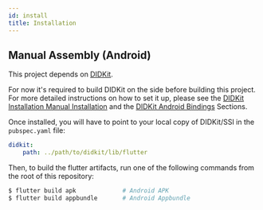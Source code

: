```yaml
---
id: install
title: Installation
---
```


## Manual Assembly (Android)

This project depends on [DIDKit](https://github.com/spruceid/didkit). 

For now it's required to build DIDKit on the side before building this project. For more detailed instructions on how to set it up, please see the [DIDKit Installation Manual Installation](/docs/didkit/install#manual) and the [DIDKit Android Bindings](/docs/didkit/ffis#android) Sections.

Once installed, you will have to point to your local copy of DIDKit/SSI in the `pubspec.yaml` file:

```yaml
didkit:
    path: ../path/to/didkit/lib/flutter
```

Then, to build the flutter artifacts, run one of the following
commands from the root of this repository:

```bash
$ flutter build apk             # Android APK
$ flutter build appbundle       # Android Appbundle
```
